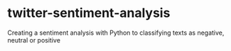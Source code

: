 # twitter-sentiment-analysis
Creating a sentiment analysis with Python to classifying texts as negative, neutral or positive
